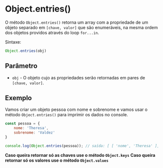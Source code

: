 # Object.entries()

O método `Object.entries()` retorna um array com a propriedade de um objeto separado em `[chave, valor]` que são enumeráveis, na mesma ordem dos objetos providos através do loop `for...in`.

Sintaxe:

```js
Object.entries(obj)
```

## Parâmetro

* `obj` - O objeto cujo as propriedades serão retornadas em pares de `[chave, valor]`.

## Exemplo

Vamos criar um objeto pessoa com nome e sobrenome e vamos usar o método `Object.entries()` para imprimir os dados no console.

```js
const pessoa = {
    nome: 'Theresa',
    sobrenome: 'Valdez'
}

console.log(Object.entries(pessoa)); // saída: [ [ 'nome', 'Theresa' ], [ 'sobrenome', 'Valdez' ] ]
```

**Caso queira retornar só as chaves use o método `Object.keys`**
**Caso queira retornar só os valores use o método `Object.values`**
